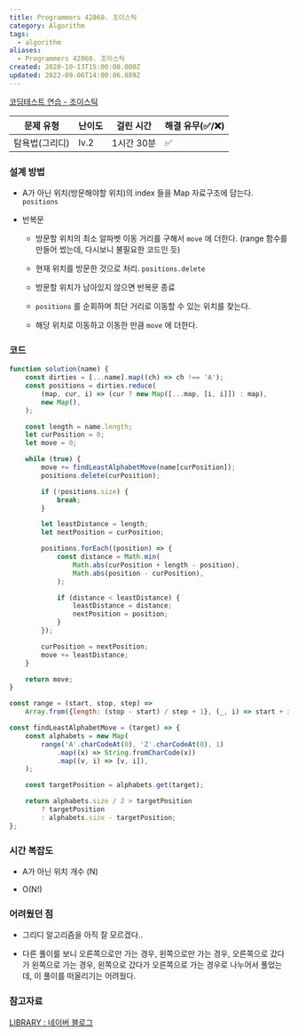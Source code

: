 ```yaml
---
title: Programmers 42860. 조이스틱
category: Algorithm
tags:
  - algorithm
aliases:
  - Programmers 42860. 조이스틱
created: 2020-10-13T15:00:00.000Z
updated: 2022-09-06T14:00:06.889Z
---
```


<Metadata />

[코딩테스트 연습 - 조이스틱](https://programmers.co.kr/learn/courses/30/lessons/42860)

| 문제 유형      | 난이도 | 걸린 시간  | 해결 유무(✅/❌) |
| -------------- | ------ | ---------- | ---------------- |
| 탐욕법(그리디) | lv.2   | 1시간 30분 | ✅               |

### 설계 방법

- A가 아닌 위치(방문해야할 위치)의 index 들을 Map 자료구조에 담는다. `positions`

- 반복문

  - 방문할 위치의 최소 알파벳 이동 거리를 구해서 `move` 에 더한다. (range 함수를만들어 썼는데, 다시보니 불필요한 코드인 듯)

  - 현재 위치를 방문한 것으로 처리. `positions.delete`

  - 방문할 위치가 남아있지 않으면 반복문 종료

  - `positions` 를 순회하며 최단 거리로 이동할 수 있는 위치를 찾는다.

  - 해당 위치로 이동하고 이동한 만큼 `move` 에 더한다.

### 코드

```javascript
function solution(name) {
	const dirties = [...name].map((ch) => ch !== 'A');
	const positions = dirties.reduce(
		(map, cur, i) => (cur ? new Map([...map, [i, i]]) : map),
		new Map(),
	);

	const length = name.length;
	let curPosition = 0;
	let move = 0;

	while (true) {
		move += findLeastAlphabetMove(name[curPosition]);
		positions.delete(curPosition);

		if (!positions.size) {
			break;
		}

		let leastDistance = length;
		let nextPosition = curPosition;

		positions.forEach((position) => {
			const distance = Math.min(
				Math.abs(curPosition + length - position),
				Math.abs(position - curPosition),
			);

			if (distance < leastDistance) {
				leastDistance = distance;
				nextPosition = position;
			}
		});

		curPosition = nextPosition;
		move += leastDistance;
	}

	return move;
}

const range = (start, stop, step) =>
	Array.from({length: (stop - start) / step + 1}, (_, i) => start + i * step);

const findLeastAlphabetMove = (target) => {
	const alphabets = new Map(
		range('A'.charCodeAt(0), 'Z'.charCodeAt(0), 1)
			.map((x) => String.fromCharCode(x))
			.map((v, i) => [v, i]),
	);

	const targetPosition = alphabets.get(target);

	return alphabets.size / 2 > targetPosition
		? targetPosition
		: alphabets.size - targetPosition;
};
```

### 시간 복잡도

- A가 아닌 위치 개수 (N)

- O(N!)

### 어려웠던 점

- 그리디 알고리즘을 아직 잘 모르겠다..

- 다른 풀이를 보니 오른쪽으로만 가는 경우, 왼쪽으로만 가는 경우, 오른쪽으로 갔다가 왼쪽으로 가는 경우, 왼쪽으로 갔다가 오른쪽으로 가는 경우로 나누어서 풀었는데, 이 풀이를 떠올리기는 어려웠다.

### 참고자료

[LIBRARY : 네이버 블로그](https://blog.naver.com/teen14y/222109469253)
